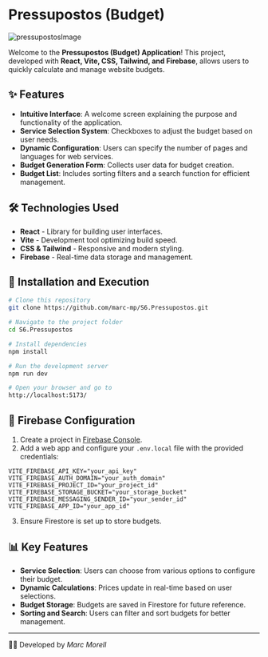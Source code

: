 # Pressupostos (Budget)

![pressupostosImage](https://github.com/user-attachments/assets/186e97ce-1a15-4904-8584-af1d91ac57e6)


Welcome to the **Pressupostos (Budget) Application**! This project, developed with **React, Vite, CSS, Tailwind, and Firebase**, allows users to quickly calculate and manage website budgets.

## ✨ Features

- **Intuitive Interface**: A welcome screen explaining the purpose and functionality of the application.
- **Service Selection System**: Checkboxes to adjust the budget based on user needs.
- **Dynamic Configuration**: Users can specify the number of pages and languages for web services.
- **Budget Generation Form**: Collects user data for budget creation.
- **Budget List**: Includes sorting filters and a search function for efficient management.

## 🛠 Technologies Used

- **React** - Library for building user interfaces.
- **Vite** - Development tool optimizing build speed.
- **CSS & Tailwind** - Responsive and modern styling.
- **Firebase** - Real-time data storage and management.

## 🔧 Installation and Execution

```bash
# Clone this repository
git clone https://github.com/marc-mp/S6.Pressupostos.git

# Navigate to the project folder
cd S6.Pressupostos

# Install dependencies
npm install

# Run the development server
npm run dev

# Open your browser and go to
http://localhost:5173/
```

## 🔧 Firebase Configuration

1. Create a project in [Firebase Console](https://console.firebase.google.com/).
2. Add a web app and configure your `.env.local` file with the provided credentials:

```env
VITE_FIREBASE_API_KEY="your_api_key"
VITE_FIREBASE_AUTH_DOMAIN="your_auth_domain"
VITE_FIREBASE_PROJECT_ID="your_project_id"
VITE_FIREBASE_STORAGE_BUCKET="your_storage_bucket"
VITE_FIREBASE_MESSAGING_SENDER_ID="your_sender_id"
VITE_FIREBASE_APP_ID="your_app_id"
```

3. Ensure Firestore is set up to store budgets.

## 📊 Key Features

- **Service Selection**: Users can choose from various options to configure their budget.
- **Dynamic Calculations**: Prices update in real-time based on user selections.
- **Budget Storage**: Budgets are saved in Firestore for future reference.
- **Sorting and Search**: Users can filter and sort budgets for better management.


---

👨‍💻 Developed by *Marc Morell*


